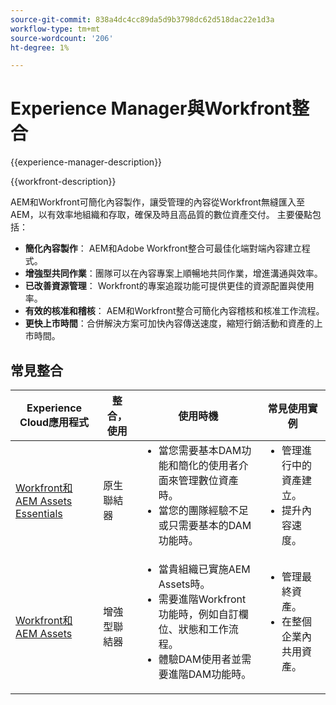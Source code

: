 ```yaml
---
source-git-commit: 838a4dc4cc89da5d9b3798dc62d518dac22e1d3a
workflow-type: tm+mt
source-wordcount: '206'
ht-degree: 1%

---
```



# Experience Manager與Workfront整合

{{experience-manager-description}}

{{workfront-description}}

AEM和Workfront可簡化內容製作，讓受管理的內容從Workfront無縫匯入至AEM，以有效率地組織和存取，確保及時且高品質的數位資產交付。 主要優點包括：

+ **簡化內容製作**： AEM和Adobe Workfront整合可最佳化端對端內容建立程式。
+ **增強型共同作業**：團隊可以在內容專案上順暢地共同作業，增進溝通與效率。
+ **已改善資源管理**： Workfront的專案追蹤功能可提供更佳的資源配置與使用率。
+ **有效的核准和稽核**： AEM和Workfront整合可簡化內容稽核和核准工作流程。
+ **更快上市時間**：合併解決方案可加快內容傳送速度，縮短行銷活動和資產的上市時間。

## 常見整合

<table>
    <thead>
        <tr>
            <th>Experience Cloud應用程式</th>
            <th>整合，使用</th>
            <th>使用時機</th>
            <th>常見使用實例</th>
        </tr>
    </thead>
    <tbody>
        <tr>
            <td><a href="https://experienceleague.adobe.com/docs/experience-manager-learn/assets-essentials/workfront/configure.html" target="_blank" rel="noreferrer">Workfront和AEM Assets Essentials</a></td>
            <td>原生聯結器</td>
            <td>
              <ul style="margin-top: 0;">
                <li>當您需要基本DAM功能和簡化的使用者介面來管理數位資產時。</li>
                <li>當您的團隊經驗不足或只需要基本的DAM功能時。</li>
              </ul>
            </td>
            <td>
                <ul style="margin-top: 0;">
                  <li>管理進行中的資產建立。</li>
                  <li>提升內容速度。</li>
                </ul>
            </td>
        </tr>
        <tr>
            <td><a href="https://experienceleague.adobe.com/docs/experience-manager-learn/assets/workfront/enhanced-connector/aem-experts-series/overview.html" target="_blank" rel="noreferrer">Workfront和AEM Assets</a></td>
            <td>增強型聯結器</td>
            <td>
                <ul style="margin-top: 0;">
                    <li>當貴組織已實施AEM Assets時。</li>
                    <li>需要進階Workfront功能時，例如自訂欄位、狀態和工作流程。</li>
                    <li>體驗DAM使用者並需要進階DAM功能時。</li>
                </ul>
            </td>
            <td>
              <ul style="margin-top: 0;">
                <li>管理最終資產。</li>
                <li>在整個企業內共用資產。</li>
              </ul>
            </td>
        </tr>
    </tbody>          
</table>
